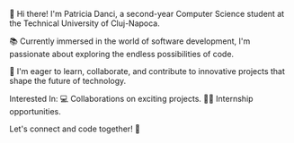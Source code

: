 👋 Hi there! I'm Patricia Danci, a second-year Computer Science student at the Technical University of Cluj-Napoca.

📚 Currently immersed in the world of software development, I'm passionate about exploring the endless possibilities of code.

🌱 I'm eager to learn, collaborate, and contribute to innovative projects that shape the future of technology.

Interested In:
💻 Collaborations on exciting projects.
👩‍💼 Internship opportunities.

Let's connect and code together! 🚀
